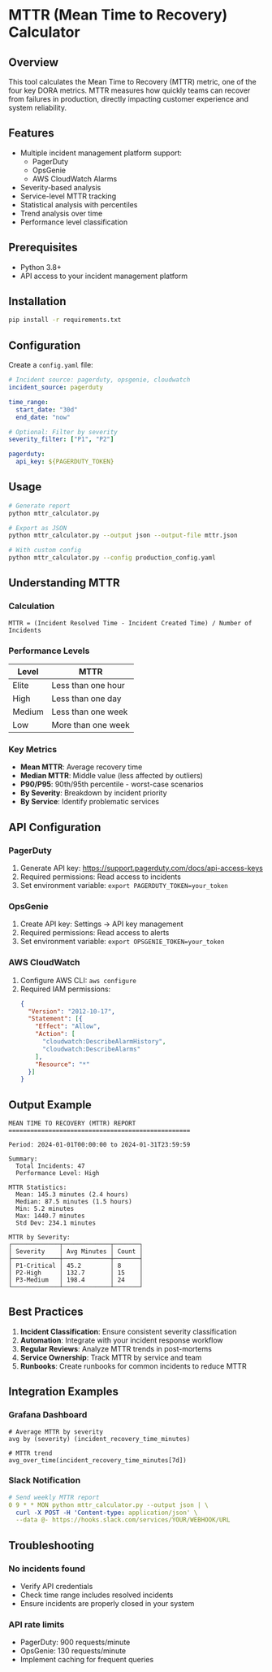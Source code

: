 # MTTR (Mean Time to Recovery) Calculator

## Overview
This tool calculates the Mean Time to Recovery (MTTR) metric, one of the four key DORA metrics. MTTR measures how quickly teams can recover from failures in production, directly impacting customer experience and system reliability.

## Features
- Multiple incident management platform support:
  - PagerDuty
  - OpsGenie
  - AWS CloudWatch Alarms
- Severity-based analysis
- Service-level MTTR tracking
- Statistical analysis with percentiles
- Trend analysis over time
- Performance level classification

## Prerequisites
- Python 3.8+
- API access to your incident management platform

## Installation

```bash
pip install -r requirements.txt
```

## Configuration

Create a `config.yaml` file:

```yaml
# Incident source: pagerduty, opsgenie, cloudwatch
incident_source: pagerduty

time_range:
  start_date: "30d"
  end_date: "now"

# Optional: Filter by severity
severity_filter: ["P1", "P2"]

pagerduty:
  api_key: ${PAGERDUTY_TOKEN}
```

## Usage

```bash
# Generate report
python mttr_calculator.py

# Export as JSON
python mttr_calculator.py --output json --output-file mttr.json

# With custom config
python mttr_calculator.py --config production_config.yaml
```

## Understanding MTTR

### Calculation
```
MTTR = (Incident Resolved Time - Incident Created Time) / Number of Incidents
```

### Performance Levels
| Level | MTTR |
|-------|------|
| Elite | Less than one hour |
| High | Less than one day |
| Medium | Less than one week |
| Low | More than one week |

### Key Metrics
- **Mean MTTR**: Average recovery time
- **Median MTTR**: Middle value (less affected by outliers)
- **P90/P95**: 90th/95th percentile - worst-case scenarios
- **By Severity**: Breakdown by incident priority
- **By Service**: Identify problematic services

## API Configuration

### PagerDuty
1. Generate API key: https://support.pagerduty.com/docs/api-access-keys
2. Required permissions: Read access to incidents
3. Set environment variable: `export PAGERDUTY_TOKEN=your_token`

### OpsGenie
1. Create API key: Settings → API key management
2. Required permissions: Read access to alerts
3. Set environment variable: `export OPSGENIE_TOKEN=your_token`

### AWS CloudWatch
1. Configure AWS CLI: `aws configure`
2. Required IAM permissions:
   ```json
   {
     "Version": "2012-10-17",
     "Statement": [{
       "Effect": "Allow",
       "Action": [
         "cloudwatch:DescribeAlarmHistory",
         "cloudwatch:DescribeAlarms"
       ],
       "Resource": "*"
     }]
   }
   ```

## Output Example

```
MEAN TIME TO RECOVERY (MTTR) REPORT
==================================================

Period: 2024-01-01T00:00:00 to 2024-01-31T23:59:59

Summary:
  Total Incidents: 47
  Performance Level: High

MTTR Statistics:
  Mean: 145.3 minutes (2.4 hours)
  Median: 87.5 minutes (1.5 hours)
  Min: 5.2 minutes
  Max: 1440.7 minutes
  Std Dev: 234.1 minutes

MTTR by Severity:
┌─────────────┬─────────────┬───────┐
│ Severity    │ Avg Minutes │ Count │
├─────────────┼─────────────┼───────┤
│ P1-Critical │ 45.2        │ 8     │
│ P2-High     │ 132.7       │ 15    │
│ P3-Medium   │ 198.4       │ 24    │
└─────────────┴─────────────┴───────┘
```

## Best Practices

1. **Incident Classification**: Ensure consistent severity classification
2. **Automation**: Integrate with your incident response workflow
3. **Regular Reviews**: Analyze MTTR trends in post-mortems
4. **Service Ownership**: Track MTTR by service and team
5. **Runbooks**: Create runbooks for common incidents to reduce MTTR

## Integration Examples

### Grafana Dashboard
```promql
# Average MTTR by severity
avg by (severity) (incident_recovery_time_minutes)

# MTTR trend
avg_over_time(incident_recovery_time_minutes[7d])
```

### Slack Notification
```yaml
# Send weekly MTTR report
0 9 * * MON python mttr_calculator.py --output json | \
  curl -X POST -H 'Content-type: application/json' \
  --data @- https://hooks.slack.com/services/YOUR/WEBHOOK/URL
```

## Troubleshooting

### No incidents found
- Verify API credentials
- Check time range includes resolved incidents
- Ensure incidents are properly closed in your system

### API rate limits
- PagerDuty: 900 requests/minute
- OpsGenie: 130 requests/minute
- Implement caching for frequent queries